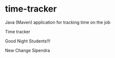 # time-tracker
Java (Maven) application for tracking time on the job

Time tracker

Good Night Students!!!

New Change Sipendra

